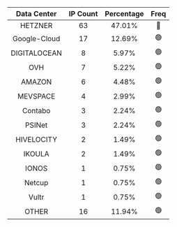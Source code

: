 | Data Center | IP Count | Percentage | Freq |
|:------------:|:--------:|:-----------:|:-----:|
| HETZNER | 63 | 47.01% | 🔴 |
| Google-Cloud | 17 | 12.69% | 🟢 |
| DIGITALOCEAN | 8 | 5.97% | 🟢 |
| OVH | 7 | 5.22% | 🟢 |
| AMAZON | 6 | 4.48% | 🟢 |
| MEVSPACE | 4 | 2.99% | 🟢 |
| Contabo | 3 | 2.24% | 🟢 |
| PSINet | 3 | 2.24% | 🟢 |
| HIVELOCITY | 2 | 1.49% | 🟢 |
| IKOULA | 2 | 1.49% | 🟢 |
| IONOS | 1 | 0.75% | 🟢 |
| Netcup | 1 | 0.75% | 🟢 |
| Vultr | 1 | 0.75% | 🟢 |
| OTHER | 16 | 11.94% | 🟢 |